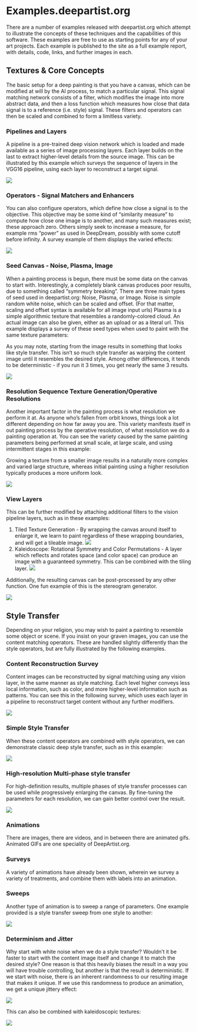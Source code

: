 # Examples.deepartist.org
There are a number of examples released with deepartist.org which attempt to illustrate the concepts of these techniques and the capabilities of this software. These examples are free to use as starting points for any of your art projects. Each example is published to the site as a full example report, with details, code, links, and further images in each.

## Textures & Core Concepts
The basic setup for a deep painting is that you have a canvas, which can be modified at will by the AI process, to match a particular signal. This signal matching network consists of a filter, which modifies the image into more abstract data, and then a loss function which measures how close that data signal is to a reference (i.e. style) signal. These filters and operators can then be scaled and combined to form a limitless variety.

### Pipelines and Layers
A pipeline is a pre-trained deep vision network which is loaded and made available as a series of image processing layers. Each layer builds on the last to extract higher-level details from the source image. This can be illustrated by this example which surveys the sequence of layers in the VGG16 pipeline, using each layer to reconstruct a target signal.

[![](http://examples.deepartist.org/img/df7795a9-c896-4d46-bef4-81cca8333d40.gif)](http://examples.deepartist.org/TextureSurvey/9e77dac3-fec8-4c7b-8be6-9df57044ec58/9e77dac3-fec8-4c7b-8be6-9df57044ec58.html)


### Operators - Signal Matchers and Enhancers
You can also configure operators, which define how close a signal is to the objective. This objective may be some kind of “similarity measure” to compute how close one image is to another, and many such measures exist; these approach zero. Others simply seek to increase a measure, for example rms “power” as used in DeepDream, possibly with some cutoff before infinity. A survey example of them displays the varied effects:

[![](http://examples.deepartist.org/img/f02159f3-2452-4d72-90e5-1ef001e97c05.gif)](http://examples.deepartist.org/OperatorSurvey/e670485f-9fba-4c72-8e23-c6fe10f4de00/e670485f-9fba-4c72-8e23-c6fe10f4de00.html)

### Seed Canvas - Noise, Plasma, Image
When a painting process is begun, there must be some data on the canvas to start with. Interestingly, a completely blank canvas produces poor results, due to something called “symmetry breaking”. There are three main types of seed used in deepartist.org: Noise, Plasma, or Image. Noise is simple random white noise, which can be scaled and offset. (For that matter, scaling and offset syntax is available for all image input urls) Plasma is a simple algorithmic texture that resembles a randomly-colored cloud. An actual image can also be given, either as an upload or as a literal url. This example displays a survey of these seed types when used to paint with the same texture parameters:

As you may note, starting from the image results in something that looks like style transfer. This isn’t so much style transfer as warping the content image until it resembles the desired style. Among other differences, it tends to be deterministic - if you run it 3 times, you get nearly the same 3 results.

[![](http://examples.deepartist.org/img/57ebe4bf-192c-4d98-8199-1f113089d053.gif)](http://examples.deepartist.org/SeedImageSurvey/09a31f87-1322-42df-b06e-f02334275329/09a31f87-1322-42df-b06e-f02334275329.html)

### Resolution Sequence Texture Generation/Operative Resolutions
Another important factor in the painting process is what resolution we perform it at. As anyone who’s fallen from orbit knows, things look a lot different depending on how far away you are. This variety manifests itself in out painting process by the operative resolution, of what resolution we do a painting operation at. You can see the variety caused by the same painting parameters being performed at small scale, at large scale, and using intermittent stages in this example:

Growing a texture from a smaller image results in a naturally more complex and varied large structure, whereas initial painting using a higher resolution typically produces a more uniform look.

[![](http://examples.deepartist.org/img/1aa341e7-dca6-4b38-b7ca-3c8b343c14da.gif)](http://examples.deepartist.org/TextureGrowth/fe3ba3ed-a1ed-41b7-aa22-ab7bce36cd66/fe3ba3ed-a1ed-41b7-aa22-ab7bce36cd66.html)

### View Layers
This can be further modified by attaching additional filters to the vision pipeline layers, such as in these examples:

1. Tiled Texture Generation - By wrapping the canvas around itself to enlarge it, we learn to paint regardless of these wrapping boundaries, and will get a tileable image.
  [![](http://examples.deepartist.org/img/b974f273-dad3-4ee4-aa4d-4b9bdd88414a.jpg)](http://examples.deepartist.org/TiledTexture/d04858cf-eaf3-4493-9ad8-8f648efc068d/d04858cf-eaf3-4493-9ad8-8f648efc068d.html)
1. Kaleidoscope: Rotational Symmetry and Color Permutations - A layer which reflects and rotates space (and color space) can produce an image with a guaranteed symmetry. This can be combined with the tiling layer.
  [![](http://examples.deepartist.org/img/27beb20c-f858-4600-ad8b-470b982fddfe.jpg)](http://examples.deepartist.org/TextureTiledRotor/42854742-54a5-4f41-9b0a-cab3709e194d/42854742-54a5-4f41-9b0a-cab3709e194d.html)    

Additionally, the resulting canvas can be post-processed by any other function. One fun example of this is the stereogram generator.

[![](http://examples.deepartist.org/img/6d1e04c3-13d0-458a-af7c-cea5c851af10.jpg)](http://examples.deepartist.org/TextureStereogram/48a3b281-c959-4406-aafa-003863226f66/48a3b281-c959-4406-aafa-003863226f66.html)

## Style Transfer
Depending on your religion, you may wish to paint a painting to resemble some object or scene. If you insist on your graven images, you can use the content matching operators. These are handled slightly differently than the style operators, but are fully illustrated by the following examples.

### Content Reconstruction Survey
Content images can be reconstructed by signal matching using any vision layer, in the same manner as style matching. Each level higher conveys less local information, such as color, and more higher-level information such as patterns. You can see this in the following survey, which uses each layer in a pipeline to reconstruct target content without any further modifiers.

[![](http://examples.deepartist.org/img/678936dc-a71d-4cce-b4c6-90f43482c852.gif)](http://examples.deepartist.org/ContentReconstructionSurveyEC2/259d1a46-4a18-43d9-bf06-e8f07b45c6ac/259d1a46-4a18-43d9-bf06-e8f07b45c6ac.html)

### Simple Style Transfer
When these content operators are combined with style operators, we can demonstrate classic deep style transfer, such as in this example:

[![](http://examples.deepartist.org/img/cab5c532-4dac-46a1-bb67-02bd154ea837.jpg)](http://examples.deepartist.org/StyleTransfer/333d3514-d2a9-467e-b157-6d9d20969bb6/333d3514-d2a9-467e-b157-6d9d20969bb6.html)

### High-resolution Multi-phase style transfer
For high-definition results, multiple phases of style transfer processes can be used while progressively enlarging the canvas. By fine-tuning the parameters for each resolution, we can gain better control over the result.

[![](http://examples.deepartist.org/img/8e95e07f-ff25-4416-9f6c-6dc5c1ccfdc0.jpg)](http://examples.deepartist.org/HighResStyleTransfer/a9f0b3ab-4487-4cea-9032-07fea1fa900b/a9f0b3ab-4487-4cea-9032-07fea1fa900b.html)

### Animations
There are images, there are videos, and in between there are animated gifs. Animated GIFs are one speciality of DeepArtist.org.

### Surveys
A variety of animations have already been shown, wherein we survey a variety of treatments, and combine them with labels into an animation.

### Sweeps
Another type of animation is to sweep a range of parameters. One example provided is a style transfer sweep from one style to another:

[![](http://examples.deepartist.org/img/1ffd8be3-baaa-47a0-b400-17c0a359e324.gif)](http://examples.deepartist.org/StyleTransferSweep/51a88a4d-70c2-4687-8bd8-fd3abed2be07/51a88a4d-70c2-4687-8bd8-fd3abed2be07.html)

### Determinism and Jitter
Why start with white noise when we do a style transfer? Wouldn’t it be faster to start with the content image itself and change it to match the desired style? One reason is that this heavily biases the result in a way you will have trouble controlling, but another is that the result is deterministic. If we start with noise, there is an inherent randomness to our resulting image that makes it unique. If we use this randomness to produce an animation, we get a unique jittery effect:

[![](http://examples.deepartist.org/img/3be18c8e-308e-4fc3-9a99-2f520c303504.gif)](http://examples.deepartist.org/AnimatedStyleTransfer/8cc2213a-47e2-4f66-aba2-94c445b61efc/8cc2213a-47e2-4f66-aba2-94c445b61efc.html)

This can also be combined with kaleidoscopic textures:

[![](http://examples.deepartist.org/img/aeefd22c-4163-4011-b90e-13df76d98d92.gif)](http://examples.deepartist.org/AnimatedRotor/6de772c2-8b5f-465b-a816-35d60b6695f8/6de772c2-8b5f-465b-a816-35d60b6695f8.html)




